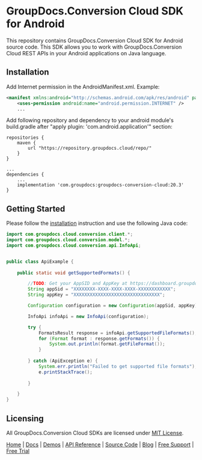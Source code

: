 # GroupDocs.Conversion Cloud SDK for Android
This repository contains GroupDocs.Conversion Cloud SDK for Android source code. This SDK allows you to work with GroupDocs.Conversion Cloud REST APIs in your Android applications on Java language.


## Installation
Add Internet permission in the AndroidManifest.xml. Example:
```xml
<manifest xmlns:android="http://schemas.android.com/apk/res/android" package="<package name>">
    <uses-permission android:name="android.permission.INTERNET" />
    ...
```

Add following repository and dependency to your android module's build.gradle
after "apply plugin: 'com.android.application'" section:
```
repositories {
    maven {
        url "https://repository.groupdocs.cloud/repo/"
    }
}

...
dependencies {
    ...
    implementation 'com.groupdocs:groupdocs-conversion-cloud:20.3'
}
```

## Getting Started

Please follow the [installation](#installation) instruction and use the following Java code:

```java
import com.groupdocs.cloud.conversion.client.*;
import com.groupdocs.cloud.conversion.model.*;
import com.groupdocs.cloud.conversion.api.InfoApi;


public class ApiExample {
                
    public static void getSupportedFormats() {

        //TODO: Get your AppSID and AppKey at https://dashboard.groupdocs.cloud (free registration is required).
        String appSid = "XXXXXXXX-XXXX-XXXX-XXXX-XXXXXXXXXXXX";
        String appKey = "XXXXXXXXXXXXXXXXXXXXXXXXXXXXXXXX";

        Configuration configuration = new Configuration(appSid, appKey);

        InfoApi infoApi = new InfoApi(configuration);

        try {
            FormatsResult response = infoApi.getSupportedFileFormats();
            for (Format format : response.getFormats()) {
                System.out.println(format.getFileFormat());
            }
            
        } catch (ApiException e) {
            System.err.println("Failed to get supported file formats");
            e.printStackTrace();
            
        }

    }
}
```

## Licensing
All GroupDocs.Conversion Cloud SDKs are licensed under [MIT License](LICENSE).

[Home](https://www.groupdocs.cloud/) | [Docs](https://docs.groupdocs.cloud/conversion/) | [Demos](https://products.groupdocs.app/conversion/family) | [API Reference](https://apireference.groupdocs.cloud/conversion/) | [Source Code](https://github.com/groupdocs-conversion-cloud/groupdocs-conversion-cloud-android) | [Blog](https://blog.groupdocs.cloud/category/conversion/) | [Free Support](https://forum.groupdocs.cloud/c/conversion) | [Free Trial](https://purchase.groupdocs.cloud/trial)
